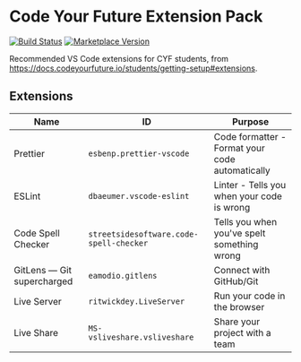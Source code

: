 # Code Your Future Extension Pack

[![Build Status][1]][2] [![Marketplace Version][3]][4]

Recommended VS Code extensions for CYF students, from https://docs.codeyourfuture.io/students/getting-setup#extensions.

## Extensions

| Name | ID | Purpose |
|---|---|---|
| Prettier | `esbenp.prettier-vscode` | Code formatter - Format your code automatically |
| ESLint | `dbaeumer.vscode-eslint` | Linter - Tells you when your code is wrong |
| Code Spell Checker | `streetsidesoftware.code-spell-checker` | Tells you when you've spelt something wrong |
| GitLens — Git supercharged | `eamodio.gitlens` | Connect with GitHub/Git |
| Live Server | `ritwickdey.LiveServer` | Run your code in the browser |
| Live Share | `MS-vsliveshare.vsliveshare` | Share your project with a team |

  [1]: https://travis-ci.org/CodeYourFuture/cyf-extension-pack.svg?branch=main
  [2]: https://travis-ci.org/CodeYourFuture/cyf-extension-pack
  [3]: https://img.shields.io/visual-studio-marketplace/v/CodeYourFuture.cyf-extension-pack?style=flat&logo=visual-studio-code
  [4]: https://marketplace.visualstudio.com/items?itemName=CodeYourFuture.cyf-extension-pack
